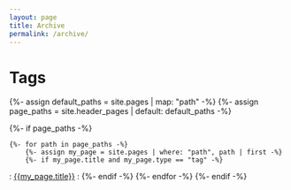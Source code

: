 ```yaml
---
layout: page 
title: Archive
permalink: /archive/
---
```


# Tags

{%- assign default_paths = site.pages | map: "path" -%}
{%- assign page_paths = site.header_pages | default: default_paths -%}

{%- if page_paths -%}

    {%- for path in page_paths -%}
        {%- assign my_page = site.pages | where: "path", path | first -%}
        {%- if my_page.title and my_page.type == "tag" -%}   
: 
[{{my_page.title}}]({{my_page.url}})
:
        {%- endif -%}
    {%- endfor -%}
{%- endif -%}